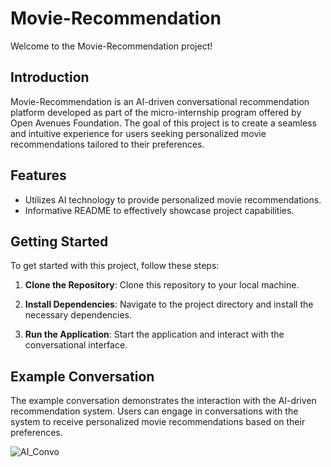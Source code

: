 # Movie-Recommendation

Welcome to the Movie-Recommendation project!

## Introduction

Movie-Recommendation is an AI-driven conversational recommendation platform developed as part of the micro-internship program offered by Open Avenues Foundation. The goal of this project is to create a seamless and intuitive experience for users seeking personalized movie recommendations tailored to their preferences.

## Features

- Utilizes AI technology to provide personalized movie recommendations.
- Informative README to effectively showcase project capabilities.

## Getting Started

To get started with this project, follow these steps:

1. **Clone the Repository**: Clone this repository to your local machine.
   
2. **Install Dependencies**: Navigate to the project directory and install the necessary dependencies.

3. **Run the Application**: Start the application and interact with the conversational interface.


## Example Conversation

The example conversation demonstrates the interaction with the AI-driven recommendation system. Users can engage in conversations with the system to receive personalized movie recommendations based on their preferences.

![AI_Convo](https://github.com/DCampos22/Movie-Recommendation/assets/114826798/97bd27b5-4503-4360-803f-a693fabbdd7e)

